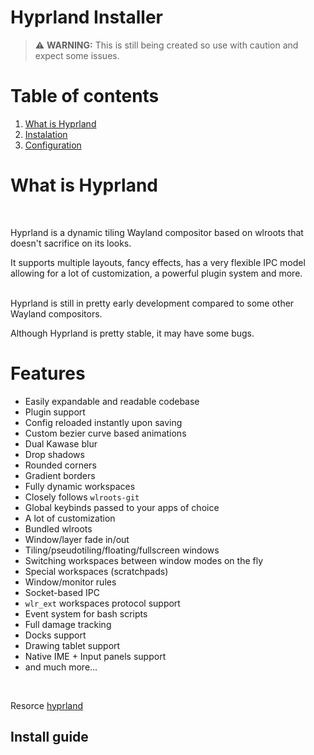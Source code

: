 # Hyprland Installer

 > :warning: **WARNING:** This is still being created so use with caution and expect some issues. 


# Table of contents
1. [What is Hyprland](#about)
2. [Instalation](#instalation)
3. [Configuration](#config)



# What is Hyprland <a name="about">

<br>

Hyprland is a dynamic tiling Wayland compositor based on wlroots that doesn't sacrifice on its looks.

It supports multiple layouts, fancy effects, has a very flexible IPC model allowing for a lot of customization, a powerful plugin system and more.
<br>
<br>

Hyprland is still in pretty early development compared to some other Wayland compositors.

Although Hyprland is pretty stable, it may have some bugs.

# Features

- Easily expandable and readable codebase
- Plugin support
- Config reloaded instantly upon saving
- Custom bezier curve based animations
- Dual Kawase blur
- Drop shadows
- Rounded corners
- Gradient borders
- Fully dynamic workspaces
- Closely follows `wlroots-git`
- Global keybinds passed to your apps of choice
- A lot of customization
- Bundled wlroots
- Window/layer fade in/out
- Tiling/pseudotiling/floating/fullscreen windows
- Switching workspaces between window modes on the fly
- Special workspaces (scratchpads)
- Window/monitor rules
- Socket-based IPC
- `wlr_ext` workspaces protocol support
- Event system for bash scripts
- Full damage tracking
- Docks support
- Drawing tablet support
- Native IME + Input panels support
- and much more...
<br>

Resorce [hyprland](https://github.com/hyprwm/Hyprland)












## Install guide <a name="instalation">




